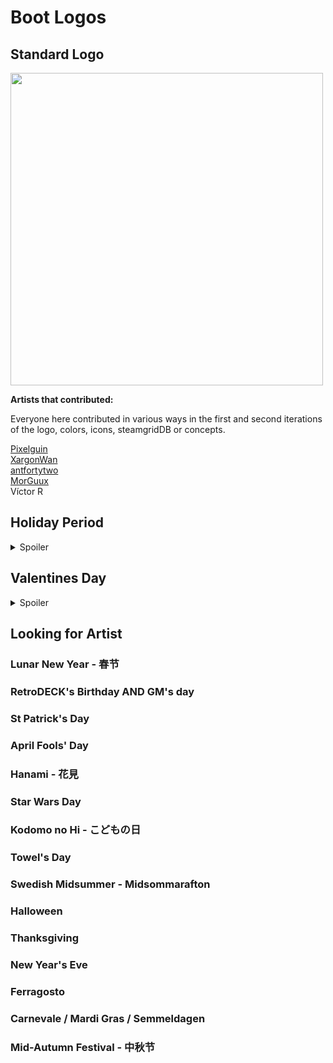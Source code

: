 # Boot Logos

## Standard Logo

<img src="../../wiki_images/logos/rd-logo-box.png" width="500">

**Artists that contributed:**<br>

Everyone here contributed in various ways in the first and second iterations of the logo, colors, icons, steamgridDB or concepts.

[Pixelguin](https://github.com/Pixelguin)<br>
[XargonWan](https://github.com/XargonWan)<br>
[antfortytwo](https://github.com/anthonycaccese/)<br>
[MorGuux](https://github.com/MorGuux)<br>
Víctor R<br>

## Holiday Period

<details><summary> Spoiler </summary>
<img src="../../wiki_images/eastereggs/rd-xmas-logo.svg" width="500">

Artist: Weestuarty
</details>

## Valentines Day

<details><summary> Spoiler </summary>

Artist: Weestuarty
</details>

## Looking for Artist

### Lunar New Year - 春节

### RetroDECK's Birthday AND GM's day

### St Patrick's Day

### April Fools' Day

### Hanami - 花見

### Star Wars Day

### Kodomo no Hi - こどもの日

### Towel's Day

### Swedish Midsummer - Midsommarafton

### Halloween

### Thanksgiving

### New Year's Eve

### Ferragosto

### Carnevale / Mardi Gras / Semmeldagen

### Mid-Autumn Festival - 中秋节

